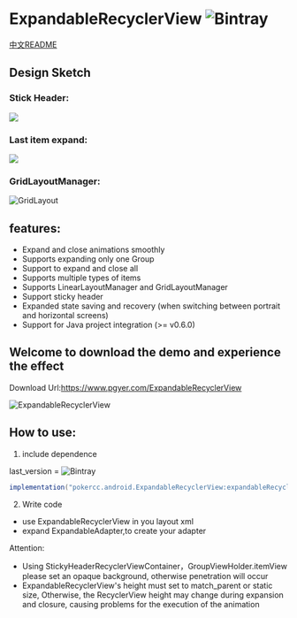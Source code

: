 # ExpandableRecyclerView ![Bintray](https://img.shields.io/bintray/v/pokercc/android/ExpandableRecyclerView)
[中文README]("./README_CN.md)
## Design Sketch

### Stick Header:
![ ](./img/stick_header.gif)


### Last item expand:
![ ](./img/last_group_expand.gif)

### GridLayoutManager:
![GridLayout](./img/grid_layout.gif)

## features:
- Expand and close animations smoothly
- Supports expanding only one Group
- Support to expand and close all
- Supports multiple types of items
- Supports LinearLayoutManager and GridLayoutManager
- Support sticky header
- Expanded state saving and recovery (when switching between portrait and horizontal screens)
- Support for Java project integration (>= v0.6.0)

## Welcome to download the demo and experience the effect
Download Url:https://www.pgyer.com/ExpandableRecyclerView

![ExpandableRecyclerView](./img/ExpandableRecyclerView.png)

## How to use:
1. include dependence

last_version = ![Bintray](https://img.shields.io/bintray/v/pokercc/android/ExpandableRecyclerView)

```gradle
implementation("pokercc.android.ExpandableRecyclerView:expandableRecyclerView:${last_version}")

```

2. Write code
- use ExpandableRecyclerView in you layout xml
- expand ExpandableAdapter,to create your adapter


Attention:
- Using StickyHeaderRecyclerViewContainer，GroupViewHolder.itemView please set an opaque background, otherwise penetration will occur
- ExpandableRecyclerView's height must set to match_parent or static size, Otherwise, the RecyclerView height may change during expansion and closure, causing problems for the execution of the animation

